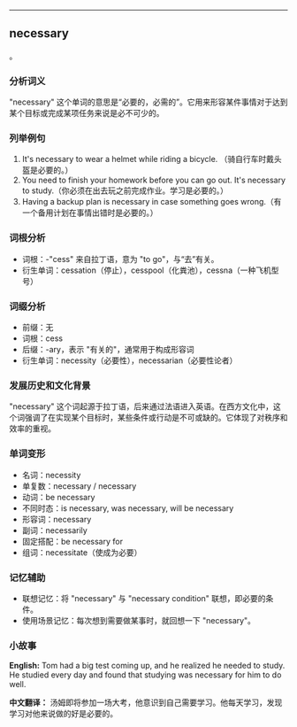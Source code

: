 
---------------
## necessary
。

### 分析词义
"necessary" 这个单词的意思是“必要的，必需的”。它用来形容某件事情对于达到某个目标或完成某项任务来说是必不可少的。

### 列举例句
1. It's necessary to wear a helmet while riding a bicycle. （骑自行车时戴头盔是必要的。）
2. You need to finish your homework before you can go out. It's necessary to study.（你必须在出去玩之前完成作业。学习是必要的。）
3. Having a backup plan is necessary in case something goes wrong.（有一个备用计划在事情出错时是必要的。）

### 词根分析
- 词根：-"cess" 来自拉丁语，意为 "to go"，与“去”有关。
- 衍生单词：cessation（停止），cesspool（化粪池），cessna（一种飞机型号）

### 词缀分析
- 前缀：无
- 词根：cess
- 后缀：-ary，表示 "有关的"，通常用于构成形容词
- 衍生单词：necessity（必要性），necessarian（必要性论者）

### 发展历史和文化背景
"necessary" 这个词起源于拉丁语，后来通过法语进入英语。在西方文化中，这个词强调了在实现某个目标时，某些条件或行动是不可或缺的。它体现了对秩序和效率的重视。

### 单词变形
- 名词：necessity
- 单复数：necessary / necessary
- 动词：be necessary
- 不同时态：is necessary, was necessary, will be necessary
- 形容词：necessary
- 副词：necessarily
- 固定搭配：be necessary for
- 组词：necessitate（使成为必要）

### 记忆辅助
- 联想记忆：将 "necessary" 与 "necessary condition" 联想，即必要的条件。
- 使用场景记忆：每次想到需要做某事时，就回想一下 "necessary"。

### 小故事
**English:**
Tom had a big test coming up, and he realized he needed to study. He studied every day and found that studying was necessary for him to do well.

**中文翻译：**
汤姆即将参加一场大考，他意识到自己需要学习。他每天学习，发现学习对他来说做的好是必要的。

